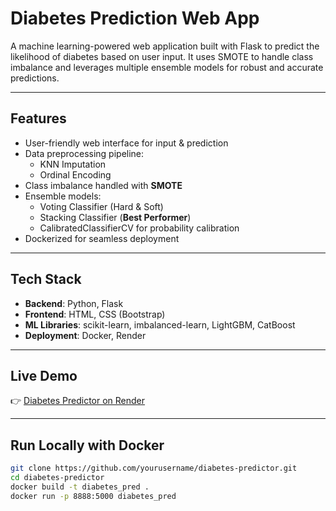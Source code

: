 #  Diabetes Prediction Web App

A machine learning-powered web application built with Flask to predict the likelihood of diabetes based on user input. It uses SMOTE to handle class imbalance and leverages multiple ensemble models for robust and accurate predictions.

---

##  Features

- User-friendly web interface for input & prediction
- Data preprocessing pipeline:
  - KNN Imputation
  - Ordinal Encoding
- Class imbalance handled with **SMOTE**
- Ensemble models:
  -  Voting Classifier (Hard & Soft)
  -  Stacking Classifier (**Best Performer**)
  -  CalibratedClassifierCV for probability calibration
- Dockerized for seamless deployment

---

##  Tech Stack

- **Backend**: Python, Flask
- **Frontend**: HTML, CSS (Bootstrap)
- **ML Libraries**: scikit-learn, imbalanced-learn, LightGBM, CatBoost
- **Deployment**: Docker, Render

---

##  Live Demo

👉 [Diabetes Predictor on Render](https://diabetes-prediction-app-1-8gwa.onrender.com)

---

##  Run Locally with Docker

```bash
git clone https://github.com/yourusername/diabetes-predictor.git
cd diabetes-predictor
docker build -t diabetes_pred .
docker run -p 8888:5000 diabetes_pred

